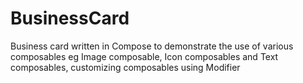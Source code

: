 # BusinessCard
Business card written in Compose to demonstrate the use of various composables eg Image composable, Icon composables and Text composables, customizing composables using Modifier
